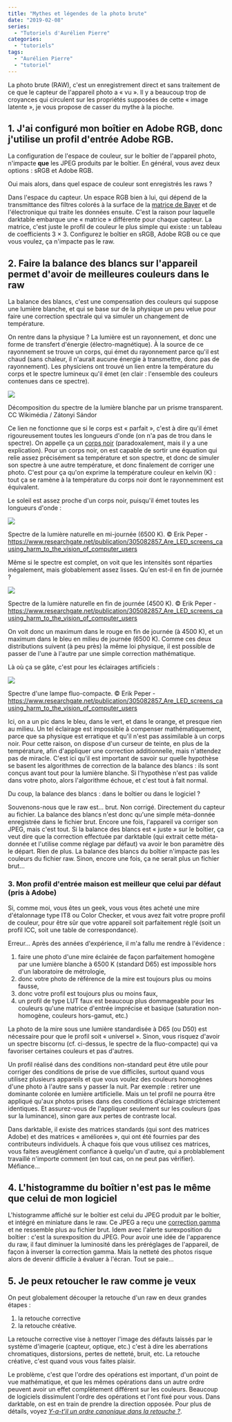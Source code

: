 ```yaml
---
title: "Mythes et légendes de la photo brute"
date: "2019-02-08"
series:
  - "Tutoriels d'Aurélien Pierre"
categories: 
  - "tutoriels"
tags:
  - "Aurélien Pierre"
  - "tutoriel"
---
```


La photo brute (RAW), c'est un enregistrement direct et sans traitement de ce que le capteur de l'appareil photo a « vu ». Il y a beaucoup trop de croyances qui circulent sur les propriétés supposées de cette « image latente », je vous propose de casser du mythe à la pioche.

## 1. J'ai configuré mon boîtier en Adobe RGB, donc j'utilise un profil d'entrée Adobe RGB.

La configuration de l'espace de couleur, sur le boîtier de l'appareil photo, n'impacte **que** les JPEG produits par le boîtier. En général, vous avez deux options : sRGB et Adobe RGB.

Oui mais alors, dans quel espace de couleur sont enregistrés les raws ?

Dans l'espace du capteur. Un espace RGB bien à lui, qui dépend de la transmittance  des filtres colorés à la surface de la [matrice de Bayer](https://www.google.com/url?sa=t&rct=j&q=&esrc=s&source=web&cd=4&cad=rja&uact=8&ved=2ahUKEwim1vbDvqvgAhXhzVkKHa9DBxkQFjADegQIDBAB&url=https%3A%2F%2Ffr.wikipedia.org%2Fwiki%2FMatrice_de_Bayer&usg=AOvVaw2FZIqJFJ2hJlvVg4-C9Oji) et de l'électronique qui traite les données ensuite. C'est la raison pour laquelle darktable embarque une « matrice » différente pour chaque capteur. La matrice, c'est juste le profil de couleur le plus simple qui existe : un tableau de coefficients 3 × 3. Configurez le boîtier en sRGB, Adobe RGB ou ce que vous voulez,  ça n'impacte pas le raw.

## 2. Faire la balance des blancs sur l'appareil permet d'avoir de meilleures couleurs dans le raw

La balance des blancs, c'est une compensation des couleurs qui suppose une lumière blanche, et qui se base sur de la physique un peu velue pour faire une correction spectrale qui va simuler un changement de température.

On rentre dans la physique ? La lumière est un rayonnement, et donc une forme de transfert d'énergie (électro-magnétique). À la source de ce rayonnement se trouve un corps, qui émet du rayonnement parce qu'il est chaud (sans chaleur, il n'aurait aucune énergie à transmettre, donc pas de rayonnement). Les physiciens ont trouvé un lien entre la température du corps et le spectre lumineux qu'il émet (en clair : l'ensemble des couleurs contenues dans ce spectre).

![](images/1280px-Sz%C3%ADnsz%C3%B3r%C3%B3d%C3%A1s_prizm%C3%A1n1.jpg)

Décomposition du spectre de la lumière blanche par un prisme transparent. CC Wikimédia / Zátonyi Sándor

Ce lien ne fonctionne que si le corps est « parfait », c'est à dire qu'il émet rigoureusement toutes les longueurs d'onde (on n'a pas de trou dans le spectre). On appelle ça un [corps noir](https://fr.wikipedia.org/wiki/Corps_noir) (paradoxalement, mais il y a une explication). Pour un corps noir, on est capable de sortir une équation qui relie assez précisément sa température et son spectre, et donc de simuler son spectre à une autre température, et donc finalement de corriger une photo. C'est pour ça qu'on exprime la température couleur en kelvin (K) : tout ça se ramène à la température du corps noir dont le rayonnemment est équivalent.

Le soleil est assez proche d'un corps noir, puisqu'il émet toutes les longueurs d'onde :

![](images/Spectre-de-la-lumiere-naturelle-en-milieu-de-journee.png)

Spectre de la lumière naturelle en mi-journée (6500 K). © Erik Peper - https://www.researchgate.net/publication/305082857_Are_LED_screens_causing_harm_to_the_vision_of_computer_users

Même si le spectre est complet, on voit que les intensités sont réparties inégalement, mais globablement assez lisses. Qu'en est-il en fin de journée ?

![](images/Spectre-de-la-lumiere-naturelle-au-coucher-du-soleil.png)

Spectre de la lumière naturelle en fin de journée (4500 K). © Erik Peper - https://www.researchgate.net/publication/305082857_Are_LED_screens_causing_harm_to_the_vision_of_computer_users

On voit donc un maximum dans le rouge en fin de journée (à 4500 K), et un maximum dans le bleu en milieu de journée (6500 K). Comme ces deux distributions suivent (à peu près) la même loi physique, il est possible de passer de l'une à l'autre par une simple correction mathématique.

Là où ça se gâte, c'est pour les éclairages artificiels :

![](images/Spectre-lumineux-dune-lampe-fluo-compacte.png)

Spectre d'une lampe fluo-compacte. © Erik Peper - https://www.researchgate.net/publication/305082857_Are_LED_screens_causing_harm_to_the_vision_of_computer_users

Ici, on a un pic dans le bleu, dans le vert, et dans le orange, et presque rien au milieu. Un tel éclairage est impossible à compenser mathématiquement, parce que sa physique est erratique et qu'il n'est pas assimilable à un corps noir. Pour cette raison, on dispose d'un curseur de teinte, en plus de la température, afin d'appliquer une correction additionnelle, mais n'attendez pas de miracle. C'est ici qu'il est important de savoir sur quelle hypothèse se basent les algorithmes de correction de la balance des blancs : ils sont conçus avant tout pour la lumière blanche. Si l'hypothèse n'est pas valide dans votre photo, alors l'algorithme échoue, et c'est tout à fait normal.

Du coup, la balance des blancs : dans le boîtier ou dans le logiciel ?

Souvenons-nous que le raw est… brut. Non corrigé. Directement du capteur au fichier. La balance des blancs n'est donc qu'une simple méta-donnée enregistrée dans le fichier brut. Encore une fois, l'appareil va corriger son JPEG, mais c'est tout. Si la balance des blancs est « juste » sur le boîtier, ça veut dire que la correction effectuée par darktable (qui extrait cette méta-donnée et l'utilise comme réglage par défaut) va avoir le bon paramètre dès le départ. Rien de plus. La balance des blancs du boîtier n'impacte pas les couleurs du fichier raw. Sinon, encore une fois, ça ne serait plus un fichier brut…

### 3. Mon profil d'entrée maison est meilleur que celui par défaut (pris à Adobe)

Si, comme moi, vous êtes un geek, vous vous êtes acheté une mire d'étalonnage type IT8 ou Color Checker, et vous avez fait votre propre profil de couleur, pour être sûr que votre appareil soit parfaitement réglé (soit un profil ICC, soit une table de correspondance).

Erreur… Après des années d'expérience, il m'a fallu me rendre à l'évidence :

1. faire une photo d'une mire éclairée de façon parfaitement homogène par une lumière blanche à 6500 K (standard D65) est impossible hors d'un laboratoire de métrologie,
2. donc votre photo de référence de la mire est toujours plus ou moins fausse,
3. donc votre profil est toujours plus ou moins faux,
4. un profil de type LUT faux est beaucoup plus dommageable pour les couleurs qu'une matrice d'entrée imprécise et basique (saturation non-homogène, couleurs hors-gamut, etc.)

La photo de la mire sous une lumière standardisée à D65 (ou D50) est nécessaire pour que le profil soit « universel ». Sinon, vous risquez d'avoir un spectre biscornu (cf. ci-dessus, le spectre de la fluo-compacte) qui va favoriser certaines couleurs et pas d'autres.

Un profil réalisé dans des conditions non-standard peut être utile pour corriger des conditions de prise de vue difficiles, surtout quand vous utilisez plusieurs appareils et que vous voulez des couleurs homogènes d'une photo à l'autre sans y passer la nuit. Par exemple : retirer une dominante colorée en lumière artificielle. Mais un tel profil ne pourra être appliqué qu'aux photos prises dans des conditions d'éclairage strictement identiques. Et assurez-vous de l'appliquer seulement sur les couleurs (pas sur la luminance), sinon gare aux pertes de contraste local.

Dans darktable, il existe des matrices standards (qui sont des matrices Adobe) et des matrices « améliorées », qui ont été fournies par des contributeurs individuels. À chaque fois que vous utilisez ces matrices, vous faites aveuglément confiance à quelqu'un d'autre, qui a problablement travaillé n'importe comment (en tout cas, on ne peut pas vérifier). Méfiance…

## 4. L'histogramme du boîtier n'est pas le même que celui de mon logiciel

L'histogramme affiché sur le boîtier est celui du JPEG produit par le boîtier, et intégré en miniature dans le raw. Ce JPEG a reçu une [correction gamma](https://fr.wikipedia.org/wiki/Correction_gamma) et ne ressemble plus au fichier brut. Idem avec l'alerte surexposition du boîtier : c'est la surexposition du JPEG. Pour avoir une idée de l'apparence du raw, il faut diminuer la luminosité dans les préréglages de l'appareil, de façon à inverser la correction gamma. Mais la netteté des photos risque alors de devenir difficile à évaluer à l'écran. Tout se paie…

## 5. Je peux retoucher le raw comme je veux

On peut globalement découper la retouche d'un raw en deux grandes étapes :

1. la retouche corrective
2. la retouche créative.

La retouche corrective vise à nettoyer l'image des défauts laissés par le système d'imagerie (capteur, optique, etc.) c'est à dire les aberrations chromatiques, distorsions, pertes de netteté, bruit, etc. La retouche créative, c'est quand vous vous faites plaisir.

Le problème, c'est que l'ordre des opérations est important, d'un point de vue mathématique, et que les mêmes opérations dans un autre ordre peuvent avoir un effet complètement différent sur les couleurs. Beaucoup de logiciels dissimulent l'ordre des opérations et l'ont fixé pour vous. Dans darktable, on est en train de prendre la direction opposée. Pour plus de détails, voyez [_Y-a-t'il un ordre canonique dans la retouche ?_](https://darktable.fr/2019/01/y-a-t-til-un-ordre-canonique-dans-la-retouche-photo/).
